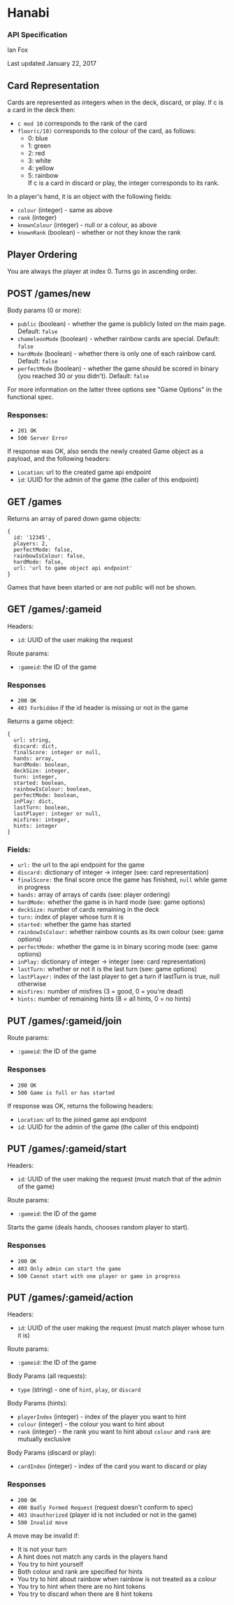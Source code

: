 # Hanabi
### API Specification

Ian Fox

Last updated January 22, 2017

## Card Representation
Cards are represented as integers when in the deck, discard, or play. If c is a card in the deck then:
* `c mod 10` corresponds to the rank of the card
* `floor(c/10)` corresponds to the colour of the card, as follows:  
    + 0: blue  
    + 1: green  
    + 2: red  
    + 3: white  
    + 4: yellow  
    + 5: rainbow  
If c is a card in discard or play, the integer corresponds to its rank.

In a player's hand, it is an object with the following fields:
* `colour` (integer) - same as above
* `rank` (integer)
* `knownColour` (integer) - null or a colour, as above
* `knownRank` (boolean) - whether or not they know the rank

## Player Ordering
You are always the player at index 0. Turns go in ascending order.

## POST /games/new  
Body params (0 or more):
* `public` (boolean) - whether the game is publicly listed on the main page. Default: `false`
* `chameleonMode` (boolean) - whether rainbow cards are special. Default: `false`
* `hardMode` (boolean) - whether there is only one of each rainbow card. Default: `false`
* `perfectMode` (boolean) - whether the game should be scored in binary (you reached 30 or you didn't). Default: `false`  

For more information on the latter three options see "Game Options" in the functional spec.

### Responses:
* `201 OK`
* `500 Server Error`

If response was OK, also sends the newly created Game object as a payload, and the following headers:
* `Location`: url to the created game api endpoint  
* `id`: UUID for the admin of the game (the caller of this endpoint)

## GET /games  
Returns an array of pared down game objects:  
```
{
  id: '12345',  
  players: 2,
  perfectMode: false,
  rainbowIsColour: false,
  hardMode: false,
  url: 'url to game object api endpoint'
}
```
Games that have been started or are not public will not be shown.

## GET /games/:gameid
Headers:
* `id`: UUID of the user making the request

Route params:
* `:gameid`: the ID of the game

### Responses
* `200 OK`
* `403 Forbidden` if the id header is missing or not in the game

Returns a game object:  
```
{  
  url: string,  
  discard: dict,  
  finalScore: integer or null,  
  hands: array,  
  hardMode: boolean,  
  deckSize: integer,  
  turn: integer,  
  started: boolean,  
  rainbowIsColour: boolean,  
  perfectMode: boolean,  
  inPlay: dict,  
  lastTurn: boolean,  
  lastPlayer: integer or null,  
  misfires: integer,  
  hints: integer
}
```

### Fields:  
* `url:` the url to the api endpoint for the game  
* `discard:` dictionary of integer -> integer (see: card representation)
* `finalScore:` the final score once the game has finished, `null` while game in progress
* `hands:` array of arrays of cards (see: player ordering)  
* `hardMode:` whether the game is in hard mode (see: game options)
* `deckSize:` number of cards remaining in the deck  
* `turn:` index of player whose turn it is  
* `started:` whether the game has started  
* `rainbowIsColour:` whether rainbow counts as its own colour (see: game options)  
* `perfectMode:` whether the game is in binary scoring mode (see: game options)  
* `inPlay:` dictionary of integer -> integer (see: card representation)  
* `lastTurn:` whether or not it is the last turn (see: game options)
* `lastPlayer:` index of the last player to get a turn if lastTurn is true, null otherwise  
* `misfires:` number of misfires (3 = good, 0 = you're dead)
* `hints:` number of remaining hints (8 = all hints, 0 = no hints)

## PUT /games/:gameid/join
Route params:
* `:gameid`: the ID of the game

### Responses
* `200 OK`
* `500 Game is full or has started`

If response was OK, returns the following headers:  
* `Location`: url to the joined game api endpoint
* `id`: UUID for the admin of the game (the caller of this endpoint)  

## PUT /games/:gameid/start
Headers:
* `id`: UUID of the user making the request (must match that of the admin of the game)

Route params:
* `:gameid`: the ID of the game

Starts the game (deals hands, chooses random player to start).

### Responses
* `200 OK`
* `403 Only admin can start the game`
* `500 Cannot start with one player or game in progress`

## PUT /games/:gameid/action
Headers:
* `id`: UUID of the user making the request (must match player whose turn it is)

Route params:
* `:gameid`: the ID of the game

Body Params (all requests):
* `type` (string) - one of `hint`, `play`, or `discard`  

Body Params (hints):
* `playerIndex` (integer) - index of the player you want to hint
* `colour` (integer) - the colour you want to hint about
* `rank` (integer) - the rank you want to hint about
`colour` and `rank` are mutually exclusive

Body Params (discard or play):
* `cardIndex` (integer) - index of the card you want to discard or play

### Responses
* `200 OK`
* `400 Badly Formed Request` (request doesn't conform to spec)
* `403 Unauthorized` (player id is not included or not in the game)
* `500 Invalid move`

A move may be invalid if:
* It is not your turn  
* A hint does not match any cards in the players hand  
* You try to hint yourself
* Both colour and rank are specified for hints  
* You try to hint about rainbow when rainbow is not treated as a colour  
* You try to hint when there are no hint tokens  
* You try to discard when there are 8 hint tokens  
